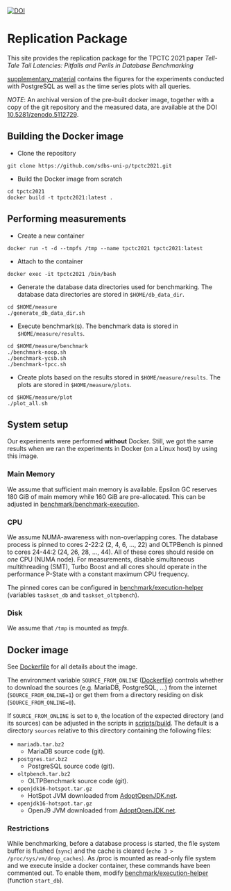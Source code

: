 [![DOI](https://zenodo.org/badge/DOI/10.5281/zenodo.5112729.svg)](https://doi.org/10.5281/zenodo.5112729)

# Replication Package


This site provides the replication package for the TPCTC 2021 paper *Tell-Tale Tail Latencies: Pitfalls and Perils in Database Benchmarking*

[supplementary_material](supplementary_material) contains the figures for the experiments conducted with PostgreSQL as well as the time series plots with all queries.

*NOTE*: An archival version of the pre-built docker image, together with a copy of the git repository and the measured data, are available at the DOI [10.5281/zenodo.5112729](https://doi.org/10.5281/zenodo.5112729).

## Building the Docker image
- Clone the repository
```
git clone https://github.com/sdbs-uni-p/tpctc2021.git
```

- Build the Docker image from scratch
```
cd tpctc2021
docker build -t tpctc2021:latest .
```

## Performing measurements
- Create a new container
```
docker run -t -d --tmpfs /tmp --name tpctc2021 tpctc2021:latest
```

- Attach to the container
```
docker exec -it tpctc2021 /bin/bash
```

- Generate the database data directories used for benchmarking. The database data directories are stored in `$HOME/db_data_dir`.
```
cd $HOME/measure
./generate_db_data_dir.sh
```

- Execute benchmark(s). The benchmark data is stored in `$HOME/measure/results`.
```
cd $HOME/measure/benchmark
./benchmark-noop.sh
./benchmark-ycsb.sh
./benchmark-tpcc.sh
```

- Create plots based on the results stored in `$HOME/measure/results`. The plots are stored in `$HOME/measure/plots`.
```
cd $HOME/measure/plot
./plot_all.sh
```

## System setup
Our experiments were performed **without** Docker. Still, we got the same results when we ran the experiments in Docker (on a Linux host) by using this image.

### Main Memory
We assume that sufficient main memory is available. Epsilon GC reserves 180 GiB of main memory while 160 GiB are pre-allocated. This can be adjusted in [benchmark/benchmark-execution](benchmark/benchmark-execution).

### CPU
We assume NUMA-awareness with non-overlapping cores. The database process is pinned to cores 2-22:2 (2, 4, 6, ..., 22) and OLTPBench is pinned to cores 24-44:2 (24, 26, 28, ..., 44). All of these cores should reside on *one* CPU (NUMA node). For measurements, disable simultaneous multithreading (SMT), Turbo Boost and all cores should operate in the performance P-State with a constant maximum CPU frequency.

The pinned cores can be configured in [benchmark/execution-helper](benchmark/execution-helper) (variables `taskset_db` and `taskset_oltpbench`).

### Disk
We assume that `/tmp` is mounted as *tmpfs*.

## Docker image
See [Dockerfile](Dockerfile) for all details about the image.

The environment variable `SOURCE_FROM_ONLINE` ([Dockerfile](Dockerfile)) controls whether to download the sources (e.g. MariaDB, PostgreSQL, ...) from the internet (`SOURCE_FROM_ONLINE=1`) or get them from a directory residing on disk (`SOURCE_FROM_ONLINE=0`). 

If `SOURCE_FROM_ONLINE` is set to `0`, the location of the expected directory (and its sources) can be adjusted in the scripts in [scripts/build](scripts/build). The default is a directory `sources` relative to this directory containing the following files:

- `mariadb.tar.bz2`
  - MariaDB source code (git).
- `postgres.tar.bz2`
  - PostgreSQL source code (git).
- `oltpbench.tar.bz2`
  - OLTPBenchmark source code (git).
- `openjdk16-hotspot.tar.gz`
  - HotSpot JVM downloaded from [AdoptOpenJDK.net](https://adoptopenjdk.net).
- `openjdk16-hotspot.tar.gz`
  - OpenJ9 JVM downloaded from [AdoptOpenJDK.net](https://adoptopenjdk.net).

### Restrictions
While benchmarking, before a database process is started, the file system buffer is flushed (`sync`) and the cache is cleared (`echo 3 > /proc/sys/vm/drop_caches`). As /proc is mounted as read-only file system and we execute inside a docker container, these commands have been commented out. To enable them, modify [benchmark/execution-helper](benchmark/execution-helper) (function `start_db`).

